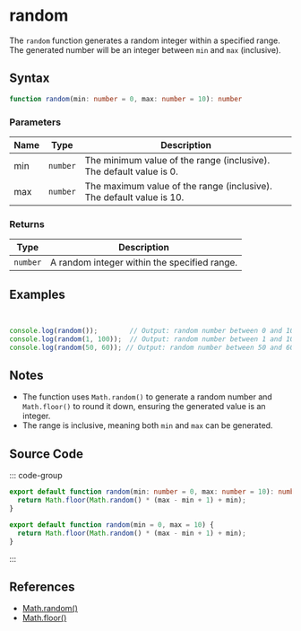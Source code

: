 # random

The `random` function generates a random integer within a specified range. The generated number will be an integer between `min` and `max` (inclusive).

## Syntax

```typescript
function random(min: number = 0, max: number = 10): number
```

### Parameters

| Name  | Type     | Description                                      |
|-------|----------|--------------------------------------------------|
| min   | `number` | The minimum value of the range (inclusive). The default value is 0. |
| max   | `number` | The maximum value of the range (inclusive). The default value is 10. |

### Returns

| Type    | Description                                      |
|---------|--------------------------------------------------|
| `number` | A random integer within the specified range. |

## Examples

```typescript


console.log(random());        // Output: random number between 0 and 10
console.log(random(1, 100));  // Output: random number between 1 and 100
console.log(random(50, 60)); // Output: random number between 50 and 60
```

## Notes

- The function uses `Math.random()` to generate a random number and `Math.floor()` to round it down, ensuring the generated value is an integer.
- The range is inclusive, meaning both `min` and `max` can be generated.

## Source Code

::: code-group
```typescript
export default function random(min: number = 0, max: number = 10): number {
  return Math.floor(Math.random() * (max - min + 1) + min);
}
```

```javascript
export default function random(min = 0, max = 10) {
  return Math.floor(Math.random() * (max - min + 1) + min);
}
```
::: 

## References

- [Math.random()](https://developer.mozilla.org/en-US/docs/Web/JavaScript/Reference/Global_Objects/Math/random)
- [Math.floor()](https://developer.mozilla.org/en-US/docs/Web/JavaScript/Reference/Global_Objects/Math/floor)